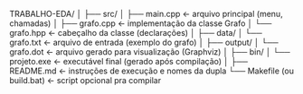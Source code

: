 TRABALHO-EDA/
│
├── src/
│   ├── main.cpp              ← arquivo principal (menu, chamadas)
│   ├── grafo.cpp             ← implementação da classe Grafo
│   └── grafo.hpp             ← cabeçalho da classe (declarações)
│
├── data/
│   └── grafo.txt             ← arquivo de entrada (exemplo do grafo)
│
├── output/
│   └── grafo.dot             ← arquivo gerado para visualização (Graphviz)
│
├── bin/
│   └── projeto.exe           ← executável final (gerado após compilação)
│
├── README.md                 ← instruções de execução e nomes da dupla
└── Makefile (ou build.bat)   ← script opcional pra compilar
